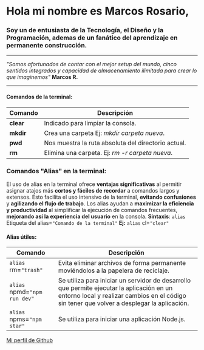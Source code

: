 # Hola mi nombre es Marcos Rosario,

### Soy un de entusiasta de la **Tecnología**, el **Diseño** y la **Programación**, ademas de un fanático del aprendizaje en permanente construcción.

---

_"Somos afortunados de contar con el mejor setup del mundo, cinco sentidos integrados y capacidad de almacenamiento ilimitada para crear lo que imaginemos"_
**Marcos R.**

---

#### Comandos de la terminal:

| Comando   | Descripción                                         |
| --------- | --------------------------------------------------- |
| **clear** | Indicado para limpiar la consola.                   |
| **mkdir** | Crea una carpeta Ej: _mkdir carpeta nueva_.         |
| **pwd**   | Nos muestra la ruta absoluta del directorio actual. |
| **rm**    | Elimina una carpeta. Ej: _rm -r carpeta nueva_.     |

### Comandos "Alias" en la terminal:

El uso de alias en la terminal ofrece **ventajas significativas** al permitir asignar atajos más **cortos y fáciles de recordar** a comandos largos y extensos.
Esto facilita el uso intensivo de la terminal, **evitando confusiones** y **agilizando el flujo de trabajo**.
Los alias ayudan a **maximizar la eficiencia y productividad** al simplificar la ejecución de comandos frecuentes, **mejorando así la experiencia del usuario** en la consola.
**Sintaxis**: `alias` Etiqueta del alias=`"Comando de la terminal"`
**Ej:** `alias` cl=`"clear"`

#### Alias útiles:

| Comando                      | Descripción                                                                                                                                                                              |
| ---------------------------- | ---------------------------------------------------------------------------------------------------------------------------------------------------------------------------------------- |
| `alias` rm=`"trash"`         | Evita eliminar archivos de forma permanente moviéndolos a la papelera de reciclaje.                                                                                                      |
| `alias` npmd=`"npm run dev"` | Se utiliza para iniciar un servidor de desarrollo que permite ejecutar la aplicación en un entorno local y realizar cambios en el código sin tener que volver a desplegar la aplicación. |
| `alias` npms=`"npm star"`    | Se utiliza para iniciar una aplicación Node.js.                                                                                                                                          |

[Mi perfil de Github](https://github.com/mhrosariom)
